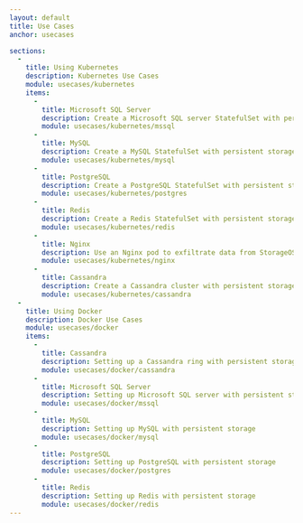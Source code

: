 ```yaml
---
layout: default
title: Use Cases
anchor: usecases

sections:
  -
    title: Using Kubernetes
    description: Kubernetes Use Cases
    module: usecases/kubernetes
    items:
      -
        title: Microsoft SQL Server
        description: Create a Microsoft SQL server StatefulSet with persistent storage
        module: usecases/kubernetes/mssql
      -
        title: MySQL
        description: Create a MySQL StatefulSet with persistent storage
        module: usecases/kubernetes/mysql
      -
        title: PostgreSQL
        description: Create a PostgreSQL StatefulSet with persistent storage
        module: usecases/kubernetes/postgres
      -
        title: Redis
        description: Create a Redis StatefulSet with persistent storage
        module: usecases/kubernetes/redis
      -
        title: Nginx
        description: Use an Nginx pod to exfiltrate data from StorageOS volumes
        module: usecases/kubernetes/nginx
      -
        title: Cassandra
        description: Create a Cassandra cluster with persistent storage
        module: usecases/kubernetes/cassandra
  -
    title: Using Docker
    description: Docker Use Cases
    module: usecases/docker
    items:
      -
        title: Cassandra
        description: Setting up a Cassandra ring with persistent storage
        module: usecases/docker/cassandra
      -
        title: Microsoft SQL Server
        description: Setting up Microsoft SQL server with persistent storage
        module: usecases/docker/mssql
      -
        title: MySQL
        description: Setting up MySQL with persistent storage
        module: usecases/docker/mysql
      -
        title: PostgreSQL
        description: Setting up PostgreSQL with persistent storage
        module: usecases/docker/postgres
      -
        title: Redis
        description: Setting up Redis with persistent storage
        module: usecases/docker/redis
---
```

